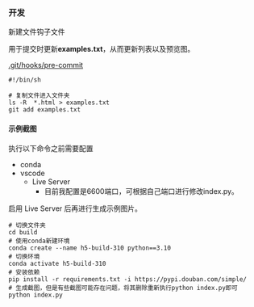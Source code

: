 ### 开发

新建文件钩子文件

用于提交时更新**examples.txt**，从而更新列表以及预览图。

[.git/hooks/pre-commit](.git/hooks/pre-commit)

```shell
#!/bin/sh

# 复制文件进入文件夹
ls -R  *.html > examples.txt
git add examples.txt
```

#### 示例截图

执行以下命令之前需要配置

- conda
- vscode 
    - Live Server
        - 目前我配置是6600端口，可根据自己端口进行修改index.py。

启用 Live Server 后再进行生成示例图片。

```shell
# 切换文件夹
cd build
# 使用conda新建环境
conda create --name h5-build-310 python==3.10
# 切换环境
conda activate h5-build-310
# 安装依赖
pip install -r requirements.txt -i https://pypi.douban.com/simple/
# 生成截图，但是有些截图可能存在问题，将其删除重新执行python index.py即可
python index.py
```
